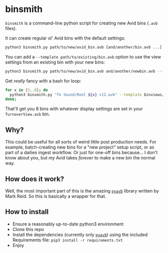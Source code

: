 # binsmith

`binsmith` is a command-line python script for creating new Avid bins (`.avb` files).

It can create regular ol' Avid bins with the default settings:
```bash
python3 binsmith.py path/to/new/avid_bin.avb [and/another/bin.avb ...]

```

You can add a `--template path/to/existing/bin.avb` option to use the view settings from an existing bin with your new bins:
```bash
python3 binsmith.py path/to/new/avid_bin.avb and/another/newbin.avb --template path/to/coolbin.avb
```

Get *really* fancy with a bash for loop:
```bash
for x in {1..8}; do
  python3 binsmith.py "To Sound/Reel ${x} v12.avb" --template binviews/TurnoverView.avb;
done;
```

That'll get you 8 bins with whatever display settings are set in your `TurnoverView.avb` bin.

## Why?

This could be useful for all sorts of weird little post production needs.  For example, batch-creating new bins for a "new project" setup script, or as part of a dailies ingest workflow.  Or just for one-off bins because... I don't know about you, but *my* Avid takes *forever* to make a new bin the normal way.

## How does it work?

Well, the most important part of this is the amazing [`pyavb`](https://github.com/markreidvfx/pyavb) library written by Mark Reid.  So this is basically a wrapper for that.

## How to install

* Ensure a reasonably up-to-date python3 environment
* Clone this repo
* Install the dependencies (currently only [`pyavb`](https://github.com/markreidvfx/pyavb)) using the included Requirements file: `pip3 install -r requirements.txt`
* Enjoy
